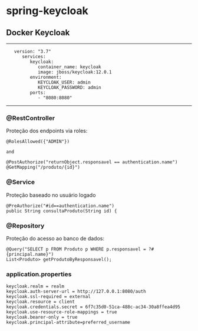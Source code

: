 # spring-keycloak

## Docker Keycloak

---

       version: "3.7"
          services:
             keycloak:
                container_name: keycloak 
                image: jboss/keycloak:12.0.1
             environment:
                KEYCLOAK_USER: admin
                KEYCLOAK_PASSWORD: admin
             ports:
                - "8080:8080"
--- 

### @RestController
Proteção dos endpoints via roles:

    @RolesAllowed({"ADMIN"})

    and

    @PostAuthorize("returnObject.responsavel == authentication.name")
    @GetMapping("/produto/{id}")

### @Service
Proteção baseado no usuário logado

    @PreAuthorize("#id==authentication.name")
    public String consultaProduto(String id) {

### @Repository

Proteção do acesso ao banco de dados:
    
    @Query("SELECT p FROM Produto p WHERE p.responsavel = ?#{principal.name}")
    List<Produto> getProdutoByResponsavel();


### application.properties

    keycloak.realm = realm
    keycloak.auth-server-url = http://127.0.0.1:8080/auth
    keycloak.ssl-required = external
    keycloak.resource = client
    keycloak.credentials.secret = 6f7c35d0-51ca-488c-ac34-30a8ffea4d95
    keycloak.use-resource-role-mappings = true
    keycloak.bearer-only = true
    keycloak.principal-attribute=preferred_username
